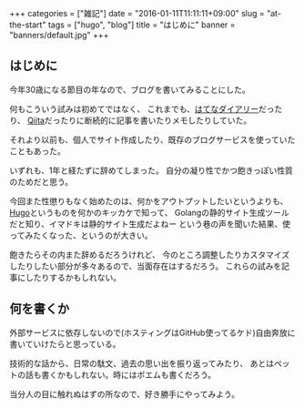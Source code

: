 +++
categories = ["雑記"]
date = "2016-01-11T11:11:11+09:00"
slug = "at-the-start"
tags = ["hugo", "blog"]
title = "はじめに"
banner = "banners/default.jpg"
+++

## はじめに ##

今年30歳になる節目の年なので、ブログを書いてみることにした。

何もこういう試みは初めてではなく、
これまでも、[はてなダイアリー](http://d.hatena.ne.jp/yuto_sasaki/)だったり、
[Qiita](http://qiita.com/yewton)だったりに断続的に記事を書いたりメモしたりしていた。

それより以前も、個人でサイト作成したり、既存のブログサービスを使っていたこともあった。

いずれも、1年と経たずに辞めてしまった。
自分の凝り性でかつ飽きっぽい性質のためだと思う。

今回また性懲りもなく始めたのは、何かをアウトプットしたいというよりも、
[Hugo](https://gohugo.io/)というものを何かのキッカケで知って、
Golangの静的サイト生成ツールだと知り、イマドキは静的サイト生成だよねー
という巷の声を聞いた結果、使ってみたくなった、というのが大きい。

飽きたらその内また辞めるだろうけれど、
今のところ調整したりカスタマイズしたりしたい部分が多々あるので、当面存在はするだろう。
これらの試みを記事にしたりするかもしれない。

## 何を書くか ##
外部サービスに依存しないので(ホスティングはGitHub使ってるケド)自由奔放に書いていけたらと思っている。

技術的な話から、日常の駄文、過去の思い出を振り返ってみたり、
あとはペットの話も書くかもしれない。時にはポエムも書くだろう。

当分人の目に触れぬはずの所なので、好き勝手にやってみよう。
